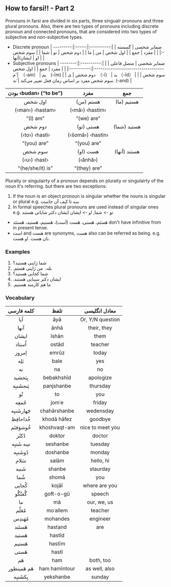 ## How to farsi!! - Part 2
Pronouns in farsi are divided in six parts, three singualr pronouns and three plural pronouns. Also, there are two types of pronouns including discrete pronoun and connected pronouns, that are considered into two types of subjective and non-subjective types.
- Discrete pronoun
| ضمایر شخصی | گسسته |
|:----------:|:-----:|:----------:|
|  | مفرد | جمع |
| اول شخص | من | ما |
| دوم شخص | تو | شما |
| سوم شخص | او | ایشان/آنها |
- Subjective pronouns
| ضمایر شخصی | متصل فاعلی |  |
|:----------:|:------------------------------------------:|:----------:|
|  | مفرد | جمع |
| اول شخص | َم　（-am） | یم　(-īm) |
| دوم شخص | ی　（-ī） | ید （-īd） |
| سوم شخص | .سوم شخص مفرد بر اساس زمان فعل تغییر می‌کند | َند (-and) |

| بودن ‹budan› (“to be”) | مفرد | جمع |
|:----------------------:|:-----------------:|:------------:|
| اول شخص | (من) هستم | (ما) هستیم |
| (‹man›) ‹hastam› | (‹mâ›) ‹hastim› |  |
| “(I) am” | “(we) are” |  |
| دوم شخص | (تو) هستی | (شما) هستید |
| (‹to›) ‹hasti› | (‹šomâ›) ‹hastin› |  |
| “(you) are” | “(you) are” |  |
| سوم شخص | (او) هست | (آنها) هستند |
| (‹u›) ‹hast› | (‹ânhâ›) |  |
| “(he/she/it) is” | “(they) are” |  |

Pluraity or singulairty of a pronoun depends on pluraity or singulairty of the noun it's referring. but there are two exceptions:
1. If the noun is an object pronoun is singular whether the nouns is singular or plural
	e.g. سه تا کیف آن جاست
2. In formal speeches plural pronouns are used instead of singular ones
	e.g. تو -> شما, او -> ایشان
    ایشان دکتر شایانی هستند
- هَستَم، هَستی، هَست (اَست)، هَستیم، هَستید، هَستنَد
	don't have infinitive from in present tense.
- است and هست are synonyms, هست also can be referred as being.
	e.g. نان هست. او هست.

### Examples
1. شما ژاپنی هستید؟
2. ‬بله، ‮ ‬من ژاپنی هستم‮.
3. شما کجایی هستید؟‬
4. ایشان دکتر سینایی هستند‮.
5. ما هم کارمند هستیم‮.

### Vocabulary
| کلمه فارسی |      تلفظ     |   معادل انگلیسی  |
|:----------:|:-------------:|:----------------:|
|     آیا‬    |      āyā      | Or, Y/N question |
|    آنها    |      ānhā     |    their, they   |
|    ایشان‬   |     īsh‮ā‬n     |       them       |
|    اُستاد‮‬   |     ost‮ā‬d     |      teacher     |
|    اِمروز   |     emr‮zū     |       today      |
|     بَلِه‬    |      bale     |        yes       |
|     نه     |       na      |        no        |
|   بِبَخشید‬   |   bebakhshīd  |     apologize    |
|   پَنجشَنبِه  |   panjshanbe  |     thursday     |
|     تُو     |       to      |        you       |
|    جُمعِه    |     jomʿe     |      friday      |
|  چَهارشَنبِه  |  chahā‬rshanbe |     wedensday    |
|   خُداحافِظ  |  khodā hāfez  |      goodbye     |
|   خُوشوَقتَم‬  |  khoshvaqt-am | nice to meet you |
|    دُکتُر    |     doktor    |      doctor      |
|   سِه شَنبِه  |    seshanbe   |      tuesday     |
|   دُوشَنبِه‬   |    doshanbe   |      monday      |
|    سَلام    |     sal‮ā‬m     |     hello, hi    |
|    شَنبه‮‬    |     shanbe    |     staurday     |
|     شُما‬    |     shom‬ā     |        you       |
|    کُجایی   |     kojāī     |   where are you  |
|    گُفتُگُو   |   goft-o-gū   |      speech      |
|     ما     |       m‮ā      |    our, we, us   |
|    مُعَلّم    |    moʿallem   |      teacher     |
|    مُهَندِس   |    mohandes   |     engineer     |
|    هَستَند‬‬   |    hastand    |        are       |
|    هَستید   |     hastīd    |                  |
|    هَستیم‬   |     hastīm    |                  |
|    هَستی‮‬    |     hastī     |                  |
|     هَم     |      ham      |     both, too    |
| هَم هَمینطور | ham hamīntour |   as well, also  |
|   یِکشَنبِه   |   yekshanbe   |      sunday      |